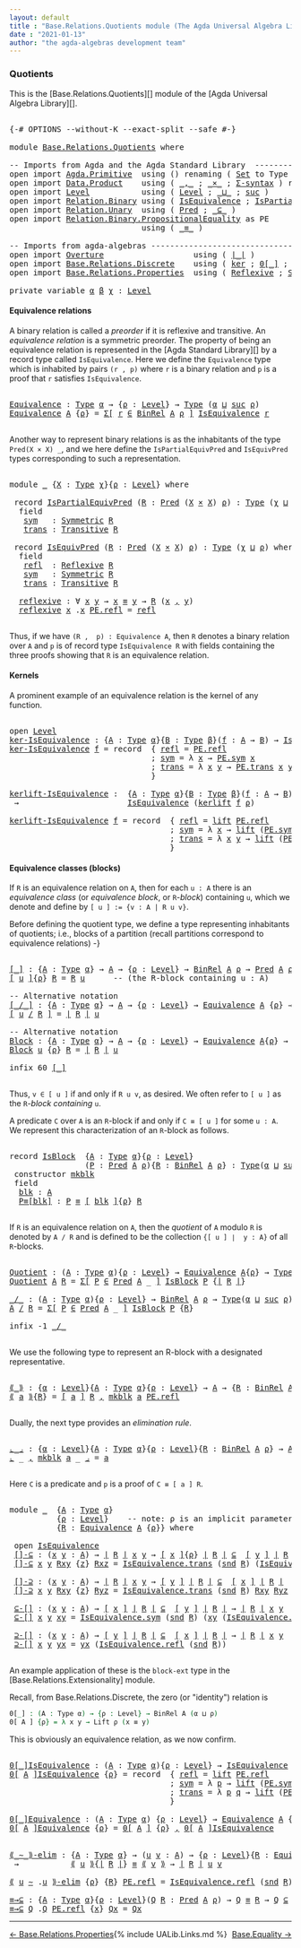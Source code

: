 ```yaml
---
layout: default
title : "Base.Relations.Quotients module (The Agda Universal Algebra Library)"
date : "2021-01-13"
author: "the agda-algebras development team"
---
```


### <a id="quotients">Quotients</a>

This is the [Base.Relations.Quotients][] module of the [Agda Universal Algebra Library][].

<pre class="Agda">

<a id="313" class="Symbol">{-#</a> <a id="317" class="Keyword">OPTIONS</a> <a id="325" class="Pragma">--without-K</a> <a id="337" class="Pragma">--exact-split</a> <a id="351" class="Pragma">--safe</a> <a id="358" class="Symbol">#-}</a>

<a id="363" class="Keyword">module</a> <a id="370" href="Base.Relations.Quotients.html" class="Module">Base.Relations.Quotients</a> <a id="395" class="Keyword">where</a>

<a id="402" class="Comment">-- Imports from Agda and the Agda Standard Library  ----------------------------------------------</a>
<a id="501" class="Keyword">open</a> <a id="506" class="Keyword">import</a> <a id="513" href="Agda.Primitive.html" class="Module">Agda.Primitive</a>  <a id="529" class="Keyword">using</a> <a id="535" class="Symbol">()</a> <a id="538" class="Keyword">renaming</a> <a id="547" class="Symbol">(</a> <a id="549" href="Agda.Primitive.html#326" class="Primitive">Set</a> <a id="553" class="Symbol">to</a> <a id="556" class="Primitive">Type</a> <a id="561" class="Symbol">)</a>
<a id="563" class="Keyword">open</a> <a id="568" class="Keyword">import</a> <a id="575" href="Data.Product.html" class="Module">Data.Product</a>    <a id="591" class="Keyword">using</a> <a id="597" class="Symbol">(</a> <a id="599" href="Agda.Builtin.Sigma.html#236" class="InductiveConstructor Operator">_,_</a> <a id="603" class="Symbol">;</a> <a id="605" href="Data.Product.html#1167" class="Function Operator">_×_</a> <a id="609" class="Symbol">;</a> <a id="611" href="Data.Product.html#916" class="Function">Σ-syntax</a> <a id="620" class="Symbol">)</a> <a id="622" class="Keyword">renaming</a> <a id="631" class="Symbol">(</a> <a id="633" href="Agda.Builtin.Sigma.html#252" class="Field">proj₁</a> <a id="639" class="Symbol">to</a> <a id="642" class="Field">fst</a> <a id="646" class="Symbol">;</a> <a id="648" href="Agda.Builtin.Sigma.html#264" class="Field">proj₂</a> <a id="654" class="Symbol">to</a> <a id="657" class="Field">snd</a> <a id="661" class="Symbol">)</a>
<a id="663" class="Keyword">open</a> <a id="668" class="Keyword">import</a> <a id="675" href="Level.html" class="Module">Level</a>           <a id="691" class="Keyword">using</a> <a id="697" class="Symbol">(</a> <a id="699" href="Agda.Primitive.html#597" class="Postulate">Level</a> <a id="705" class="Symbol">;</a> <a id="707" href="Agda.Primitive.html#810" class="Primitive Operator">_⊔_</a> <a id="711" class="Symbol">;</a> <a id="713" href="Agda.Primitive.html#780" class="Primitive">suc</a> <a id="717" class="Symbol">)</a>
<a id="719" class="Keyword">open</a> <a id="724" class="Keyword">import</a> <a id="731" href="Relation.Binary.html" class="Module">Relation.Binary</a> <a id="747" class="Keyword">using</a> <a id="753" class="Symbol">(</a> <a id="755" href="Relation.Binary.Structures.html#1522" class="Record">IsEquivalence</a> <a id="769" class="Symbol">;</a> <a id="771" href="Relation.Binary.Structures.html#1119" class="Record">IsPartialEquivalence</a><a id="791" class="Symbol">)</a> <a id="793" class="Keyword">renaming</a> <a id="802" class="Symbol">(</a> <a id="804" href="Relation.Binary.Core.html#882" class="Function">Rel</a> <a id="808" class="Symbol">to</a> <a id="811" class="Function">BinRel</a> <a id="818" class="Symbol">)</a>
<a id="820" class="Keyword">open</a> <a id="825" class="Keyword">import</a> <a id="832" href="Relation.Unary.html" class="Module">Relation.Unary</a>  <a id="848" class="Keyword">using</a> <a id="854" class="Symbol">(</a> <a id="856" href="Relation.Unary.html#1101" class="Function">Pred</a> <a id="861" class="Symbol">;</a> <a id="863" href="Relation.Unary.html#1742" class="Function Operator">_⊆_</a> <a id="867" class="Symbol">)</a>
<a id="869" class="Keyword">open</a> <a id="874" class="Keyword">import</a> <a id="881" href="Relation.Binary.PropositionalEquality.html" class="Module">Relation.Binary.PropositionalEquality</a> <a id="919" class="Symbol">as</a> <a id="922" class="Module">PE</a>
                            <a id="953" class="Keyword">using</a> <a id="959" class="Symbol">(</a> <a id="961" href="Agda.Builtin.Equality.html#151" class="Datatype Operator">_≡_</a> <a id="965" class="Symbol">)</a>

<a id="968" class="Comment">-- Imports from agda-algebras ---------------------------------------------------------------------</a>
<a id="1068" class="Keyword">open</a> <a id="1073" class="Keyword">import</a> <a id="1080" href="Overture.html" class="Module">Overture</a>                   <a id="1107" class="Keyword">using</a> <a id="1113" class="Symbol">(</a> <a id="1115" href="Overture.Basic.html#4326" class="Function Operator">∣_∣</a> <a id="1119" class="Symbol">)</a>
<a id="1121" class="Keyword">open</a> <a id="1126" class="Keyword">import</a> <a id="1133" href="Base.Relations.Discrete.html" class="Module">Base.Relations.Discrete</a>    <a id="1160" class="Keyword">using</a> <a id="1166" class="Symbol">(</a> <a id="1168" href="Base.Relations.Discrete.html#3810" class="Function">ker</a> <a id="1172" class="Symbol">;</a> <a id="1174" href="Base.Relations.Discrete.html#4698" class="Function Operator">0[_]</a> <a id="1179" class="Symbol">;</a> <a id="1181" href="Base.Relations.Discrete.html#4380" class="Function">kerlift</a> <a id="1189" class="Symbol">)</a>
<a id="1191" class="Keyword">open</a> <a id="1196" class="Keyword">import</a> <a id="1203" href="Base.Relations.Properties.html" class="Module">Base.Relations.Properties</a>  <a id="1230" class="Keyword">using</a> <a id="1236" class="Symbol">(</a> <a id="1238" href="Base.Relations.Properties.html#1217" class="Function">Reflexive</a> <a id="1248" class="Symbol">;</a> <a id="1250" href="Base.Relations.Properties.html#1420" class="Function">Symmetric</a> <a id="1260" class="Symbol">;</a> <a id="1262" href="Base.Relations.Properties.html#1842" class="Function">Transitive</a> <a id="1273" class="Symbol">)</a>

<a id="1276" class="Keyword">private</a> <a id="1284" class="Keyword">variable</a> <a id="1293" href="Base.Relations.Quotients.html#1293" class="Generalizable">α</a> <a id="1295" href="Base.Relations.Quotients.html#1295" class="Generalizable">β</a> <a id="1297" href="Base.Relations.Quotients.html#1297" class="Generalizable">χ</a> <a id="1299" class="Symbol">:</a> <a id="1301" href="Agda.Primitive.html#597" class="Postulate">Level</a>
</pre>

#### <a id="equivalence-relations">Equivalence relations</a>

A binary relation is called a *preorder* if it is reflexive and transitive.
An *equivalence relation* is a symmetric preorder. The property of being
an equivalence relation is represented in the [Agda Standard Library][] by
a record type called `IsEquivalence`.  Here we define the `Equivalence` type
which is inhabited by pairs `(r , p)` where `r` is a binary relation and `p`
is a proof that `r` satisfies `IsEquivalence`.

<pre class="Agda">

<a id="Equivalence"></a><a id="1821" href="Base.Relations.Quotients.html#1821" class="Function">Equivalence</a> <a id="1833" class="Symbol">:</a> <a id="1835" href="Base.Relations.Quotients.html#556" class="Primitive">Type</a> <a id="1840" href="Base.Relations.Quotients.html#1293" class="Generalizable">α</a> <a id="1842" class="Symbol">→</a> <a id="1844" class="Symbol">{</a><a id="1845" href="Base.Relations.Quotients.html#1845" class="Bound">ρ</a> <a id="1847" class="Symbol">:</a> <a id="1849" href="Agda.Primitive.html#597" class="Postulate">Level</a><a id="1854" class="Symbol">}</a> <a id="1856" class="Symbol">→</a> <a id="1858" href="Base.Relations.Quotients.html#556" class="Primitive">Type</a> <a id="1863" class="Symbol">(</a><a id="1864" href="Base.Relations.Quotients.html#1293" class="Generalizable">α</a> <a id="1866" href="Agda.Primitive.html#810" class="Primitive Operator">⊔</a> <a id="1868" href="Agda.Primitive.html#780" class="Primitive">suc</a> <a id="1872" href="Base.Relations.Quotients.html#1845" class="Bound">ρ</a><a id="1873" class="Symbol">)</a>
<a id="1875" href="Base.Relations.Quotients.html#1821" class="Function">Equivalence</a> <a id="1887" href="Base.Relations.Quotients.html#1887" class="Bound">A</a> <a id="1889" class="Symbol">{</a><a id="1890" href="Base.Relations.Quotients.html#1890" class="Bound">ρ</a><a id="1891" class="Symbol">}</a> <a id="1893" class="Symbol">=</a> <a id="1895" href="Data.Product.html#916" class="Function">Σ[</a> <a id="1898" href="Base.Relations.Quotients.html#1898" class="Bound">r</a> <a id="1900" href="Data.Product.html#916" class="Function">∈</a> <a id="1902" href="Base.Relations.Quotients.html#811" class="Function">BinRel</a> <a id="1909" href="Base.Relations.Quotients.html#1887" class="Bound">A</a> <a id="1911" href="Base.Relations.Quotients.html#1890" class="Bound">ρ</a> <a id="1913" href="Data.Product.html#916" class="Function">]</a> <a id="1915" href="Relation.Binary.Structures.html#1522" class="Record">IsEquivalence</a> <a id="1929" href="Base.Relations.Quotients.html#1898" class="Bound">r</a>

</pre>

Another way to represent binary relations is as the inhabitants of the
type `Pred(X × X) _`, and we here define the `IsPartialEquivPred`
and `IsEquivPred` types corresponding to such a representation.

<pre class="Agda">

<a id="2160" class="Keyword">module</a> <a id="2167" href="Base.Relations.Quotients.html#2167" class="Module">_</a> <a id="2169" class="Symbol">{</a><a id="2170" href="Base.Relations.Quotients.html#2170" class="Bound">X</a> <a id="2172" class="Symbol">:</a> <a id="2174" href="Base.Relations.Quotients.html#556" class="Primitive">Type</a> <a id="2179" href="Base.Relations.Quotients.html#1297" class="Generalizable">χ</a><a id="2180" class="Symbol">}{</a><a id="2182" href="Base.Relations.Quotients.html#2182" class="Bound">ρ</a> <a id="2184" class="Symbol">:</a> <a id="2186" href="Agda.Primitive.html#597" class="Postulate">Level</a><a id="2191" class="Symbol">}</a> <a id="2193" class="Keyword">where</a>

 <a id="2201" class="Keyword">record</a> <a id="2208" href="Base.Relations.Quotients.html#2208" class="Record">IsPartialEquivPred</a> <a id="2227" class="Symbol">(</a><a id="2228" href="Base.Relations.Quotients.html#2228" class="Bound">R</a> <a id="2230" class="Symbol">:</a> <a id="2232" href="Relation.Unary.html#1101" class="Function">Pred</a> <a id="2237" class="Symbol">(</a><a id="2238" href="Base.Relations.Quotients.html#2170" class="Bound">X</a> <a id="2240" href="Data.Product.html#1167" class="Function Operator">×</a> <a id="2242" href="Base.Relations.Quotients.html#2170" class="Bound">X</a><a id="2243" class="Symbol">)</a> <a id="2245" href="Base.Relations.Quotients.html#2182" class="Bound">ρ</a><a id="2246" class="Symbol">)</a> <a id="2248" class="Symbol">:</a> <a id="2250" href="Base.Relations.Quotients.html#556" class="Primitive">Type</a> <a id="2255" class="Symbol">(</a><a id="2256" href="Base.Relations.Quotients.html#2179" class="Bound">χ</a> <a id="2258" href="Agda.Primitive.html#810" class="Primitive Operator">⊔</a> <a id="2260" href="Base.Relations.Quotients.html#2182" class="Bound">ρ</a><a id="2261" class="Symbol">)</a> <a id="2263" class="Keyword">where</a>
  <a id="2271" class="Keyword">field</a>
   <a id="2280" href="Base.Relations.Quotients.html#2280" class="Field">sym</a>   <a id="2286" class="Symbol">:</a> <a id="2288" href="Base.Relations.Properties.html#1420" class="Function">Symmetric</a> <a id="2298" href="Base.Relations.Quotients.html#2228" class="Bound">R</a>
   <a id="2303" href="Base.Relations.Quotients.html#2303" class="Field">trans</a> <a id="2309" class="Symbol">:</a> <a id="2311" href="Base.Relations.Properties.html#1842" class="Function">Transitive</a> <a id="2322" href="Base.Relations.Quotients.html#2228" class="Bound">R</a>

 <a id="2326" class="Keyword">record</a> <a id="2333" href="Base.Relations.Quotients.html#2333" class="Record">IsEquivPred</a> <a id="2345" class="Symbol">(</a><a id="2346" href="Base.Relations.Quotients.html#2346" class="Bound">R</a> <a id="2348" class="Symbol">:</a> <a id="2350" href="Relation.Unary.html#1101" class="Function">Pred</a> <a id="2355" class="Symbol">(</a><a id="2356" href="Base.Relations.Quotients.html#2170" class="Bound">X</a> <a id="2358" href="Data.Product.html#1167" class="Function Operator">×</a> <a id="2360" href="Base.Relations.Quotients.html#2170" class="Bound">X</a><a id="2361" class="Symbol">)</a> <a id="2363" href="Base.Relations.Quotients.html#2182" class="Bound">ρ</a><a id="2364" class="Symbol">)</a> <a id="2366" class="Symbol">:</a> <a id="2368" href="Base.Relations.Quotients.html#556" class="Primitive">Type</a> <a id="2373" class="Symbol">(</a><a id="2374" href="Base.Relations.Quotients.html#2179" class="Bound">χ</a> <a id="2376" href="Agda.Primitive.html#810" class="Primitive Operator">⊔</a> <a id="2378" href="Base.Relations.Quotients.html#2182" class="Bound">ρ</a><a id="2379" class="Symbol">)</a> <a id="2381" class="Keyword">where</a>
  <a id="2389" class="Keyword">field</a>
   <a id="2398" href="Base.Relations.Quotients.html#2398" class="Field">refl</a>  <a id="2404" class="Symbol">:</a> <a id="2406" href="Base.Relations.Properties.html#1217" class="Function">Reflexive</a> <a id="2416" href="Base.Relations.Quotients.html#2346" class="Bound">R</a>
   <a id="2421" href="Base.Relations.Quotients.html#2421" class="Field">sym</a>   <a id="2427" class="Symbol">:</a> <a id="2429" href="Base.Relations.Properties.html#1420" class="Function">Symmetric</a> <a id="2439" href="Base.Relations.Quotients.html#2346" class="Bound">R</a>
   <a id="2444" href="Base.Relations.Quotients.html#2444" class="Field">trans</a> <a id="2450" class="Symbol">:</a> <a id="2452" href="Base.Relations.Properties.html#1842" class="Function">Transitive</a> <a id="2463" href="Base.Relations.Quotients.html#2346" class="Bound">R</a>

  <a id="2468" href="Base.Relations.Quotients.html#2468" class="Function">reflexive</a> <a id="2478" class="Symbol">:</a> <a id="2480" class="Symbol">∀</a> <a id="2482" href="Base.Relations.Quotients.html#2482" class="Bound">x</a> <a id="2484" href="Base.Relations.Quotients.html#2484" class="Bound">y</a> <a id="2486" class="Symbol">→</a> <a id="2488" href="Base.Relations.Quotients.html#2482" class="Bound">x</a> <a id="2490" href="Agda.Builtin.Equality.html#151" class="Datatype Operator">≡</a> <a id="2492" href="Base.Relations.Quotients.html#2484" class="Bound">y</a> <a id="2494" class="Symbol">→</a> <a id="2496" href="Base.Relations.Quotients.html#2346" class="Bound">R</a> <a id="2498" class="Symbol">(</a><a id="2499" href="Base.Relations.Quotients.html#2482" class="Bound">x</a> <a id="2501" href="Agda.Builtin.Sigma.html#236" class="InductiveConstructor Operator">,</a> <a id="2503" href="Base.Relations.Quotients.html#2484" class="Bound">y</a><a id="2504" class="Symbol">)</a>
  <a id="2508" href="Base.Relations.Quotients.html#2468" class="Function">reflexive</a> <a id="2518" href="Base.Relations.Quotients.html#2518" class="Bound">x</a> <a id="2520" class="DottedPattern Symbol">.</a><a id="2521" href="Base.Relations.Quotients.html#2518" class="DottedPattern Bound">x</a> <a id="2523" href="Agda.Builtin.Equality.html#208" class="InductiveConstructor">PE.refl</a> <a id="2531" class="Symbol">=</a> <a id="2533" href="Base.Relations.Quotients.html#2398" class="Field">refl</a>

</pre>

Thus, if we have `(R ,  p) : Equivalence A`, then `R` denotes a binary
relation over `A` and `p` is of record type `IsEquivalence R` with fields
containing the three proofs showing that `R` is an equivalence relation.

#### <a id="kernels">Kernels</a>

A prominent example of an equivalence relation is the kernel of any function.

<pre class="Agda">

<a id="2897" class="Keyword">open</a> <a id="2902" href="Level.html" class="Module">Level</a>
<a id="ker-IsEquivalence"></a><a id="2908" href="Base.Relations.Quotients.html#2908" class="Function">ker-IsEquivalence</a> <a id="2926" class="Symbol">:</a> <a id="2928" class="Symbol">{</a><a id="2929" href="Base.Relations.Quotients.html#2929" class="Bound">A</a> <a id="2931" class="Symbol">:</a> <a id="2933" href="Base.Relations.Quotients.html#556" class="Primitive">Type</a> <a id="2938" href="Base.Relations.Quotients.html#1293" class="Generalizable">α</a><a id="2939" class="Symbol">}{</a><a id="2941" href="Base.Relations.Quotients.html#2941" class="Bound">B</a> <a id="2943" class="Symbol">:</a> <a id="2945" href="Base.Relations.Quotients.html#556" class="Primitive">Type</a> <a id="2950" href="Base.Relations.Quotients.html#1295" class="Generalizable">β</a><a id="2951" class="Symbol">}(</a><a id="2953" href="Base.Relations.Quotients.html#2953" class="Bound">f</a> <a id="2955" class="Symbol">:</a> <a id="2957" href="Base.Relations.Quotients.html#2929" class="Bound">A</a> <a id="2959" class="Symbol">→</a> <a id="2961" href="Base.Relations.Quotients.html#2941" class="Bound">B</a><a id="2962" class="Symbol">)</a> <a id="2964" class="Symbol">→</a> <a id="2966" href="Relation.Binary.Structures.html#1522" class="Record">IsEquivalence</a> <a id="2980" class="Symbol">(</a><a id="2981" href="Base.Relations.Discrete.html#3810" class="Function">ker</a> <a id="2985" href="Base.Relations.Quotients.html#2953" class="Bound">f</a><a id="2986" class="Symbol">)</a>
<a id="2988" href="Base.Relations.Quotients.html#2908" class="Function">ker-IsEquivalence</a> <a id="3006" href="Base.Relations.Quotients.html#3006" class="Bound">f</a> <a id="3008" class="Symbol">=</a> <a id="3010" class="Keyword">record</a>  <a id="3018" class="Symbol">{</a> <a id="3020" href="Relation.Binary.Structures.html#1568" class="Field">refl</a> <a id="3025" class="Symbol">=</a> <a id="3027" href="Agda.Builtin.Equality.html#208" class="InductiveConstructor">PE.refl</a>
                              <a id="3065" class="Symbol">;</a> <a id="3067" href="Relation.Binary.Structures.html#1594" class="Field">sym</a> <a id="3071" class="Symbol">=</a> <a id="3073" class="Symbol">λ</a> <a id="3075" href="Base.Relations.Quotients.html#3075" class="Bound">x</a> <a id="3077" class="Symbol">→</a> <a id="3079" href="Relation.Binary.PropositionalEquality.Core.html#1684" class="Function">PE.sym</a> <a id="3086" href="Base.Relations.Quotients.html#3075" class="Bound">x</a>
                              <a id="3118" class="Symbol">;</a> <a id="3120" href="Relation.Binary.Structures.html#1620" class="Field">trans</a> <a id="3126" class="Symbol">=</a> <a id="3128" class="Symbol">λ</a> <a id="3130" href="Base.Relations.Quotients.html#3130" class="Bound">x</a> <a id="3132" href="Base.Relations.Quotients.html#3132" class="Bound">y</a> <a id="3134" class="Symbol">→</a> <a id="3136" href="Relation.Binary.PropositionalEquality.Core.html#1729" class="Function">PE.trans</a> <a id="3145" href="Base.Relations.Quotients.html#3130" class="Bound">x</a> <a id="3147" href="Base.Relations.Quotients.html#3132" class="Bound">y</a>
                              <a id="3179" class="Symbol">}</a>

<a id="kerlift-IsEquivalence"></a><a id="3182" href="Base.Relations.Quotients.html#3182" class="Function">kerlift-IsEquivalence</a> <a id="3204" class="Symbol">:</a>  <a id="3207" class="Symbol">{</a><a id="3208" href="Base.Relations.Quotients.html#3208" class="Bound">A</a> <a id="3210" class="Symbol">:</a> <a id="3212" href="Base.Relations.Quotients.html#556" class="Primitive">Type</a> <a id="3217" href="Base.Relations.Quotients.html#1293" class="Generalizable">α</a><a id="3218" class="Symbol">}{</a><a id="3220" href="Base.Relations.Quotients.html#3220" class="Bound">B</a> <a id="3222" class="Symbol">:</a> <a id="3224" href="Base.Relations.Quotients.html#556" class="Primitive">Type</a> <a id="3229" href="Base.Relations.Quotients.html#1295" class="Generalizable">β</a><a id="3230" class="Symbol">}(</a><a id="3232" href="Base.Relations.Quotients.html#3232" class="Bound">f</a> <a id="3234" class="Symbol">:</a> <a id="3236" href="Base.Relations.Quotients.html#3208" class="Bound">A</a> <a id="3238" class="Symbol">→</a> <a id="3240" href="Base.Relations.Quotients.html#3220" class="Bound">B</a><a id="3241" class="Symbol">){</a><a id="3243" href="Base.Relations.Quotients.html#3243" class="Bound">ρ</a> <a id="3245" class="Symbol">:</a> <a id="3247" href="Agda.Primitive.html#597" class="Postulate">Level</a><a id="3252" class="Symbol">}</a>
 <a id="3255" class="Symbol">→</a>                       <a id="3279" href="Relation.Binary.Structures.html#1522" class="Record">IsEquivalence</a> <a id="3293" class="Symbol">(</a><a id="3294" href="Base.Relations.Discrete.html#4380" class="Function">kerlift</a> <a id="3302" href="Base.Relations.Quotients.html#3232" class="Bound">f</a> <a id="3304" href="Base.Relations.Quotients.html#3243" class="Bound">ρ</a><a id="3305" class="Symbol">)</a>

<a id="3308" href="Base.Relations.Quotients.html#3182" class="Function">kerlift-IsEquivalence</a> <a id="3330" href="Base.Relations.Quotients.html#3330" class="Bound">f</a> <a id="3332" class="Symbol">=</a> <a id="3334" class="Keyword">record</a>  <a id="3342" class="Symbol">{</a> <a id="3344" href="Relation.Binary.Structures.html#1568" class="Field">refl</a> <a id="3349" class="Symbol">=</a> <a id="3351" href="Level.html#457" class="InductiveConstructor">lift</a> <a id="3356" href="Agda.Builtin.Equality.html#208" class="InductiveConstructor">PE.refl</a>
                                  <a id="3398" class="Symbol">;</a> <a id="3400" href="Relation.Binary.Structures.html#1594" class="Field">sym</a> <a id="3404" class="Symbol">=</a> <a id="3406" class="Symbol">λ</a> <a id="3408" href="Base.Relations.Quotients.html#3408" class="Bound">x</a> <a id="3410" class="Symbol">→</a> <a id="3412" href="Level.html#457" class="InductiveConstructor">lift</a> <a id="3417" class="Symbol">(</a><a id="3418" href="Relation.Binary.PropositionalEquality.Core.html#1684" class="Function">PE.sym</a> <a id="3425" class="Symbol">(</a><a id="3426" href="Level.html#470" class="Field">lower</a> <a id="3432" href="Base.Relations.Quotients.html#3408" class="Bound">x</a><a id="3433" class="Symbol">))</a>
                                  <a id="3470" class="Symbol">;</a> <a id="3472" href="Relation.Binary.Structures.html#1620" class="Field">trans</a> <a id="3478" class="Symbol">=</a> <a id="3480" class="Symbol">λ</a> <a id="3482" href="Base.Relations.Quotients.html#3482" class="Bound">x</a> <a id="3484" href="Base.Relations.Quotients.html#3484" class="Bound">y</a> <a id="3486" class="Symbol">→</a> <a id="3488" href="Level.html#457" class="InductiveConstructor">lift</a> <a id="3493" class="Symbol">(</a><a id="3494" href="Relation.Binary.PropositionalEquality.Core.html#1729" class="Function">PE.trans</a> <a id="3503" class="Symbol">(</a><a id="3504" href="Level.html#470" class="Field">lower</a> <a id="3510" href="Base.Relations.Quotients.html#3482" class="Bound">x</a><a id="3511" class="Symbol">)</a> <a id="3513" class="Symbol">(</a><a id="3514" href="Level.html#470" class="Field">lower</a> <a id="3520" href="Base.Relations.Quotients.html#3484" class="Bound">y</a><a id="3521" class="Symbol">))</a>
                                  <a id="3558" class="Symbol">}</a>
</pre>


#### <a id="equivalence-classes"> Equivalence classes (blocks) </a>


If `R` is an equivalence relation on `A`, then for each `u : A` there is
an *equivalence class* (or *equivalence block*, or `R`-*block*) containing `u`,
which we denote and define by `[ u ] := {v : A | R u v}`.

Before defining the quotient type, we define a type representing inhabitants of quotients;
i.e., blocks of a partition (recall partitions correspond to equivalence relations) -}

<pre class="Agda">

<a id="[_]"></a><a id="4048" href="Base.Relations.Quotients.html#4048" class="Function Operator">[_]</a> <a id="4052" class="Symbol">:</a> <a id="4054" class="Symbol">{</a><a id="4055" href="Base.Relations.Quotients.html#4055" class="Bound">A</a> <a id="4057" class="Symbol">:</a> <a id="4059" href="Base.Relations.Quotients.html#556" class="Primitive">Type</a> <a id="4064" href="Base.Relations.Quotients.html#1293" class="Generalizable">α</a><a id="4065" class="Symbol">}</a> <a id="4067" class="Symbol">→</a> <a id="4069" href="Base.Relations.Quotients.html#4055" class="Bound">A</a> <a id="4071" class="Symbol">→</a> <a id="4073" class="Symbol">{</a><a id="4074" href="Base.Relations.Quotients.html#4074" class="Bound">ρ</a> <a id="4076" class="Symbol">:</a> <a id="4078" href="Agda.Primitive.html#597" class="Postulate">Level</a><a id="4083" class="Symbol">}</a> <a id="4085" class="Symbol">→</a> <a id="4087" href="Base.Relations.Quotients.html#811" class="Function">BinRel</a> <a id="4094" href="Base.Relations.Quotients.html#4055" class="Bound">A</a> <a id="4096" href="Base.Relations.Quotients.html#4074" class="Bound">ρ</a> <a id="4098" class="Symbol">→</a> <a id="4100" href="Relation.Unary.html#1101" class="Function">Pred</a> <a id="4105" href="Base.Relations.Quotients.html#4055" class="Bound">A</a> <a id="4107" href="Base.Relations.Quotients.html#4074" class="Bound">ρ</a>
<a id="4109" href="Base.Relations.Quotients.html#4048" class="Function Operator">[</a> <a id="4111" href="Base.Relations.Quotients.html#4111" class="Bound">u</a> <a id="4113" href="Base.Relations.Quotients.html#4048" class="Function Operator">]</a><a id="4114" class="Symbol">{</a><a id="4115" href="Base.Relations.Quotients.html#4115" class="Bound">ρ</a><a id="4116" class="Symbol">}</a> <a id="4118" href="Base.Relations.Quotients.html#4118" class="Bound">R</a> <a id="4120" class="Symbol">=</a> <a id="4122" href="Base.Relations.Quotients.html#4118" class="Bound">R</a> <a id="4124" href="Base.Relations.Quotients.html#4111" class="Bound">u</a>      <a id="4131" class="Comment">-- (the R-block containing u : A)</a>

<a id="4166" class="Comment">-- Alternative notation</a>
<a id="[_/_]"></a><a id="4190" href="Base.Relations.Quotients.html#4190" class="Function Operator">[_/_]</a> <a id="4196" class="Symbol">:</a> <a id="4198" class="Symbol">{</a><a id="4199" href="Base.Relations.Quotients.html#4199" class="Bound">A</a> <a id="4201" class="Symbol">:</a> <a id="4203" href="Base.Relations.Quotients.html#556" class="Primitive">Type</a> <a id="4208" href="Base.Relations.Quotients.html#1293" class="Generalizable">α</a><a id="4209" class="Symbol">}</a> <a id="4211" class="Symbol">→</a> <a id="4213" href="Base.Relations.Quotients.html#4199" class="Bound">A</a> <a id="4215" class="Symbol">→</a> <a id="4217" class="Symbol">{</a><a id="4218" href="Base.Relations.Quotients.html#4218" class="Bound">ρ</a> <a id="4220" class="Symbol">:</a> <a id="4222" href="Agda.Primitive.html#597" class="Postulate">Level</a><a id="4227" class="Symbol">}</a> <a id="4229" class="Symbol">→</a> <a id="4231" href="Base.Relations.Quotients.html#1821" class="Function">Equivalence</a> <a id="4243" href="Base.Relations.Quotients.html#4199" class="Bound">A</a> <a id="4245" class="Symbol">{</a><a id="4246" href="Base.Relations.Quotients.html#4218" class="Bound">ρ</a><a id="4247" class="Symbol">}</a> <a id="4249" class="Symbol">→</a> <a id="4251" href="Relation.Unary.html#1101" class="Function">Pred</a> <a id="4256" href="Base.Relations.Quotients.html#4199" class="Bound">A</a> <a id="4258" href="Base.Relations.Quotients.html#4218" class="Bound">ρ</a>
<a id="4260" href="Base.Relations.Quotients.html#4190" class="Function Operator">[</a> <a id="4262" href="Base.Relations.Quotients.html#4262" class="Bound">u</a> <a id="4264" href="Base.Relations.Quotients.html#4190" class="Function Operator">/</a> <a id="4266" href="Base.Relations.Quotients.html#4266" class="Bound">R</a> <a id="4268" href="Base.Relations.Quotients.html#4190" class="Function Operator">]</a> <a id="4270" class="Symbol">=</a> <a id="4272" href="Overture.Basic.html#4326" class="Function Operator">∣</a> <a id="4274" href="Base.Relations.Quotients.html#4266" class="Bound">R</a> <a id="4276" href="Overture.Basic.html#4326" class="Function Operator">∣</a> <a id="4278" href="Base.Relations.Quotients.html#4262" class="Bound">u</a>

<a id="4281" class="Comment">-- Alternative notation</a>
<a id="Block"></a><a id="4305" href="Base.Relations.Quotients.html#4305" class="Function">Block</a> <a id="4311" class="Symbol">:</a> <a id="4313" class="Symbol">{</a><a id="4314" href="Base.Relations.Quotients.html#4314" class="Bound">A</a> <a id="4316" class="Symbol">:</a> <a id="4318" href="Base.Relations.Quotients.html#556" class="Primitive">Type</a> <a id="4323" href="Base.Relations.Quotients.html#1293" class="Generalizable">α</a><a id="4324" class="Symbol">}</a> <a id="4326" class="Symbol">→</a> <a id="4328" href="Base.Relations.Quotients.html#4314" class="Bound">A</a> <a id="4330" class="Symbol">→</a> <a id="4332" class="Symbol">{</a><a id="4333" href="Base.Relations.Quotients.html#4333" class="Bound">ρ</a> <a id="4335" class="Symbol">:</a> <a id="4337" href="Agda.Primitive.html#597" class="Postulate">Level</a><a id="4342" class="Symbol">}</a> <a id="4344" class="Symbol">→</a> <a id="4346" href="Base.Relations.Quotients.html#1821" class="Function">Equivalence</a> <a id="4358" href="Base.Relations.Quotients.html#4314" class="Bound">A</a><a id="4359" class="Symbol">{</a><a id="4360" href="Base.Relations.Quotients.html#4333" class="Bound">ρ</a><a id="4361" class="Symbol">}</a> <a id="4363" class="Symbol">→</a> <a id="4365" href="Relation.Unary.html#1101" class="Function">Pred</a> <a id="4370" href="Base.Relations.Quotients.html#4314" class="Bound">A</a> <a id="4372" href="Base.Relations.Quotients.html#4333" class="Bound">ρ</a>
<a id="4374" href="Base.Relations.Quotients.html#4305" class="Function">Block</a> <a id="4380" href="Base.Relations.Quotients.html#4380" class="Bound">u</a> <a id="4382" class="Symbol">{</a><a id="4383" href="Base.Relations.Quotients.html#4383" class="Bound">ρ</a><a id="4384" class="Symbol">}</a> <a id="4386" href="Base.Relations.Quotients.html#4386" class="Bound">R</a> <a id="4388" class="Symbol">=</a> <a id="4390" href="Overture.Basic.html#4326" class="Function Operator">∣</a> <a id="4392" href="Base.Relations.Quotients.html#4386" class="Bound">R</a> <a id="4394" href="Overture.Basic.html#4326" class="Function Operator">∣</a> <a id="4396" href="Base.Relations.Quotients.html#4380" class="Bound">u</a>

<a id="4399" class="Keyword">infix</a> <a id="4405" class="Number">60</a> <a id="4408" href="Base.Relations.Quotients.html#4048" class="Function Operator">[_]</a>

</pre>

Thus, `v ∈ [ u ]` if and only if `R u v`, as desired.  We often refer to `[ u ]`
as the `R`-*block containing* `u`.

A predicate `C` over `A` is an `R`-block if and only if `C ≡ [ u ]` for some `u : A`.
We represent this characterization of an `R`-block as follows.

<pre class="Agda">

<a id="4706" class="Keyword">record</a> <a id="IsBlock"></a><a id="4713" href="Base.Relations.Quotients.html#4713" class="Record">IsBlock</a>  <a id="4722" class="Symbol">{</a><a id="4723" href="Base.Relations.Quotients.html#4723" class="Bound">A</a> <a id="4725" class="Symbol">:</a> <a id="4727" href="Base.Relations.Quotients.html#556" class="Primitive">Type</a> <a id="4732" href="Base.Relations.Quotients.html#1293" class="Generalizable">α</a><a id="4733" class="Symbol">}{</a><a id="4735" href="Base.Relations.Quotients.html#4735" class="Bound">ρ</a> <a id="4737" class="Symbol">:</a> <a id="4739" href="Agda.Primitive.html#597" class="Postulate">Level</a><a id="4744" class="Symbol">}</a>
                <a id="4762" class="Symbol">(</a><a id="4763" href="Base.Relations.Quotients.html#4763" class="Bound">P</a> <a id="4765" class="Symbol">:</a> <a id="4767" href="Relation.Unary.html#1101" class="Function">Pred</a> <a id="4772" href="Base.Relations.Quotients.html#4723" class="Bound">A</a> <a id="4774" href="Base.Relations.Quotients.html#4735" class="Bound">ρ</a><a id="4775" class="Symbol">){</a><a id="4777" href="Base.Relations.Quotients.html#4777" class="Bound">R</a> <a id="4779" class="Symbol">:</a> <a id="4781" href="Base.Relations.Quotients.html#811" class="Function">BinRel</a> <a id="4788" href="Base.Relations.Quotients.html#4723" class="Bound">A</a> <a id="4790" href="Base.Relations.Quotients.html#4735" class="Bound">ρ</a><a id="4791" class="Symbol">}</a> <a id="4793" class="Symbol">:</a> <a id="4795" href="Base.Relations.Quotients.html#556" class="Primitive">Type</a><a id="4799" class="Symbol">(</a><a id="4800" href="Base.Relations.Quotients.html#4732" class="Bound">α</a> <a id="4802" href="Agda.Primitive.html#810" class="Primitive Operator">⊔</a> <a id="4804" href="Agda.Primitive.html#780" class="Primitive">suc</a> <a id="4808" href="Base.Relations.Quotients.html#4735" class="Bound">ρ</a><a id="4809" class="Symbol">)</a> <a id="4811" class="Keyword">where</a>
 <a id="4818" class="Keyword">constructor</a> <a id="mkblk"></a><a id="4830" href="Base.Relations.Quotients.html#4830" class="InductiveConstructor">mkblk</a>
 <a id="4837" class="Keyword">field</a>
  <a id="IsBlock.blk"></a><a id="4845" href="Base.Relations.Quotients.html#4845" class="Field">blk</a> <a id="4849" class="Symbol">:</a> <a id="4851" href="Base.Relations.Quotients.html#4723" class="Bound">A</a>
  <a id="IsBlock.P≡[blk]"></a><a id="4855" href="Base.Relations.Quotients.html#4855" class="Field">P≡[blk]</a> <a id="4863" class="Symbol">:</a> <a id="4865" href="Base.Relations.Quotients.html#4763" class="Bound">P</a> <a id="4867" href="Agda.Builtin.Equality.html#151" class="Datatype Operator">≡</a> <a id="4869" href="Base.Relations.Quotients.html#4048" class="Function Operator">[</a> <a id="4871" href="Base.Relations.Quotients.html#4845" class="Field">blk</a> <a id="4875" href="Base.Relations.Quotients.html#4048" class="Function Operator">]</a><a id="4876" class="Symbol">{</a><a id="4877" href="Base.Relations.Quotients.html#4735" class="Bound">ρ</a><a id="4878" class="Symbol">}</a> <a id="4880" href="Base.Relations.Quotients.html#4777" class="Bound">R</a>

</pre>

If `R` is an equivalence relation on `A`, then the *quotient* of `A` modulo `R` is
denoted by `A / R` and is defined to be the collection `{[ u ] ∣  y : A}` of all
`R`-blocks.

<pre class="Agda">

<a id="Quotient"></a><a id="5086" href="Base.Relations.Quotients.html#5086" class="Function">Quotient</a> <a id="5095" class="Symbol">:</a> <a id="5097" class="Symbol">(</a><a id="5098" href="Base.Relations.Quotients.html#5098" class="Bound">A</a> <a id="5100" class="Symbol">:</a> <a id="5102" href="Base.Relations.Quotients.html#556" class="Primitive">Type</a> <a id="5107" href="Base.Relations.Quotients.html#1293" class="Generalizable">α</a><a id="5108" class="Symbol">){</a><a id="5110" href="Base.Relations.Quotients.html#5110" class="Bound">ρ</a> <a id="5112" class="Symbol">:</a> <a id="5114" href="Agda.Primitive.html#597" class="Postulate">Level</a><a id="5119" class="Symbol">}</a> <a id="5121" class="Symbol">→</a> <a id="5123" href="Base.Relations.Quotients.html#1821" class="Function">Equivalence</a> <a id="5135" href="Base.Relations.Quotients.html#5098" class="Bound">A</a><a id="5136" class="Symbol">{</a><a id="5137" href="Base.Relations.Quotients.html#5110" class="Bound">ρ</a><a id="5138" class="Symbol">}</a> <a id="5140" class="Symbol">→</a> <a id="5142" href="Base.Relations.Quotients.html#556" class="Primitive">Type</a><a id="5146" class="Symbol">(</a><a id="5147" href="Base.Relations.Quotients.html#1293" class="Generalizable">α</a> <a id="5149" href="Agda.Primitive.html#810" class="Primitive Operator">⊔</a> <a id="5151" href="Agda.Primitive.html#780" class="Primitive">suc</a> <a id="5155" href="Base.Relations.Quotients.html#5110" class="Bound">ρ</a><a id="5156" class="Symbol">)</a>
<a id="5158" href="Base.Relations.Quotients.html#5086" class="Function">Quotient</a> <a id="5167" href="Base.Relations.Quotients.html#5167" class="Bound">A</a> <a id="5169" href="Base.Relations.Quotients.html#5169" class="Bound">R</a> <a id="5171" class="Symbol">=</a> <a id="5173" href="Data.Product.html#916" class="Function">Σ[</a> <a id="5176" href="Base.Relations.Quotients.html#5176" class="Bound">P</a> <a id="5178" href="Data.Product.html#916" class="Function">∈</a> <a id="5180" href="Relation.Unary.html#1101" class="Function">Pred</a> <a id="5185" href="Base.Relations.Quotients.html#5167" class="Bound">A</a> <a id="5187" class="Symbol">_</a> <a id="5189" href="Data.Product.html#916" class="Function">]</a> <a id="5191" href="Base.Relations.Quotients.html#4713" class="Record">IsBlock</a> <a id="5199" href="Base.Relations.Quotients.html#5176" class="Bound">P</a> <a id="5201" class="Symbol">{</a><a id="5202" href="Overture.Basic.html#4326" class="Function Operator">∣</a> <a id="5204" href="Base.Relations.Quotients.html#5169" class="Bound">R</a> <a id="5206" href="Overture.Basic.html#4326" class="Function Operator">∣</a><a id="5207" class="Symbol">}</a>

<a id="_/_"></a><a id="5210" href="Base.Relations.Quotients.html#5210" class="Function Operator">_/_</a> <a id="5214" class="Symbol">:</a> <a id="5216" class="Symbol">(</a><a id="5217" href="Base.Relations.Quotients.html#5217" class="Bound">A</a> <a id="5219" class="Symbol">:</a> <a id="5221" href="Base.Relations.Quotients.html#556" class="Primitive">Type</a> <a id="5226" href="Base.Relations.Quotients.html#1293" class="Generalizable">α</a><a id="5227" class="Symbol">){</a><a id="5229" href="Base.Relations.Quotients.html#5229" class="Bound">ρ</a> <a id="5231" class="Symbol">:</a> <a id="5233" href="Agda.Primitive.html#597" class="Postulate">Level</a><a id="5238" class="Symbol">}</a> <a id="5240" class="Symbol">→</a> <a id="5242" href="Base.Relations.Quotients.html#811" class="Function">BinRel</a> <a id="5249" href="Base.Relations.Quotients.html#5217" class="Bound">A</a> <a id="5251" href="Base.Relations.Quotients.html#5229" class="Bound">ρ</a> <a id="5253" class="Symbol">→</a> <a id="5255" href="Base.Relations.Quotients.html#556" class="Primitive">Type</a><a id="5259" class="Symbol">(</a><a id="5260" href="Base.Relations.Quotients.html#1293" class="Generalizable">α</a> <a id="5262" href="Agda.Primitive.html#810" class="Primitive Operator">⊔</a> <a id="5264" href="Agda.Primitive.html#780" class="Primitive">suc</a> <a id="5268" href="Base.Relations.Quotients.html#5229" class="Bound">ρ</a><a id="5269" class="Symbol">)</a>
<a id="5271" href="Base.Relations.Quotients.html#5271" class="Bound">A</a> <a id="5273" href="Base.Relations.Quotients.html#5210" class="Function Operator">/</a> <a id="5275" href="Base.Relations.Quotients.html#5275" class="Bound">R</a> <a id="5277" class="Symbol">=</a> <a id="5279" href="Data.Product.html#916" class="Function">Σ[</a> <a id="5282" href="Base.Relations.Quotients.html#5282" class="Bound">P</a> <a id="5284" href="Data.Product.html#916" class="Function">∈</a> <a id="5286" href="Relation.Unary.html#1101" class="Function">Pred</a> <a id="5291" href="Base.Relations.Quotients.html#5271" class="Bound">A</a> <a id="5293" class="Symbol">_</a> <a id="5295" href="Data.Product.html#916" class="Function">]</a> <a id="5297" href="Base.Relations.Quotients.html#4713" class="Record">IsBlock</a> <a id="5305" href="Base.Relations.Quotients.html#5282" class="Bound">P</a> <a id="5307" class="Symbol">{</a><a id="5308" href="Base.Relations.Quotients.html#5275" class="Bound">R</a><a id="5309" class="Symbol">}</a>

<a id="5312" class="Keyword">infix</a> <a id="5318" class="Number">-1</a> <a id="5321" href="Base.Relations.Quotients.html#5210" class="Function Operator">_/_</a>

</pre>

We use the following type to represent an R-block with a designated representative.

<pre class="Agda">

<a id="⟪_⟫"></a><a id="5437" href="Base.Relations.Quotients.html#5437" class="Function Operator">⟪_⟫</a> <a id="5441" class="Symbol">:</a> <a id="5443" class="Symbol">{</a><a id="5444" href="Base.Relations.Quotients.html#5444" class="Bound">α</a> <a id="5446" class="Symbol">:</a> <a id="5448" href="Agda.Primitive.html#597" class="Postulate">Level</a><a id="5453" class="Symbol">}{</a><a id="5455" href="Base.Relations.Quotients.html#5455" class="Bound">A</a> <a id="5457" class="Symbol">:</a> <a id="5459" href="Base.Relations.Quotients.html#556" class="Primitive">Type</a> <a id="5464" href="Base.Relations.Quotients.html#5444" class="Bound">α</a><a id="5465" class="Symbol">}{</a><a id="5467" href="Base.Relations.Quotients.html#5467" class="Bound">ρ</a> <a id="5469" class="Symbol">:</a> <a id="5471" href="Agda.Primitive.html#597" class="Postulate">Level</a><a id="5476" class="Symbol">}</a> <a id="5478" class="Symbol">→</a> <a id="5480" href="Base.Relations.Quotients.html#5455" class="Bound">A</a> <a id="5482" class="Symbol">→</a> <a id="5484" class="Symbol">{</a><a id="5485" href="Base.Relations.Quotients.html#5485" class="Bound">R</a> <a id="5487" class="Symbol">:</a> <a id="5489" href="Base.Relations.Quotients.html#811" class="Function">BinRel</a> <a id="5496" href="Base.Relations.Quotients.html#5455" class="Bound">A</a> <a id="5498" href="Base.Relations.Quotients.html#5467" class="Bound">ρ</a><a id="5499" class="Symbol">}</a> <a id="5501" class="Symbol">→</a> <a id="5503" href="Base.Relations.Quotients.html#5455" class="Bound">A</a> <a id="5505" href="Base.Relations.Quotients.html#5210" class="Function Operator">/</a> <a id="5507" href="Base.Relations.Quotients.html#5485" class="Bound">R</a>
<a id="5509" href="Base.Relations.Quotients.html#5437" class="Function Operator">⟪</a> <a id="5511" href="Base.Relations.Quotients.html#5511" class="Bound">a</a> <a id="5513" href="Base.Relations.Quotients.html#5437" class="Function Operator">⟫</a><a id="5514" class="Symbol">{</a><a id="5515" href="Base.Relations.Quotients.html#5515" class="Bound">R</a><a id="5516" class="Symbol">}</a> <a id="5518" class="Symbol">=</a> <a id="5520" href="Base.Relations.Quotients.html#4048" class="Function Operator">[</a> <a id="5522" href="Base.Relations.Quotients.html#5511" class="Bound">a</a> <a id="5524" href="Base.Relations.Quotients.html#4048" class="Function Operator">]</a> <a id="5526" href="Base.Relations.Quotients.html#5515" class="Bound">R</a> <a id="5528" href="Agda.Builtin.Sigma.html#236" class="InductiveConstructor Operator">,</a> <a id="5530" href="Base.Relations.Quotients.html#4830" class="InductiveConstructor">mkblk</a> <a id="5536" href="Base.Relations.Quotients.html#5511" class="Bound">a</a> <a id="5538" href="Agda.Builtin.Equality.html#208" class="InductiveConstructor">PE.refl</a>

</pre>

Dually, the next type provides an *elimination rule*.

<pre class="Agda">

<a id="⌞_⌟"></a><a id="5628" href="Base.Relations.Quotients.html#5628" class="Function Operator">⌞_⌟</a> <a id="5632" class="Symbol">:</a> <a id="5634" class="Symbol">{</a><a id="5635" href="Base.Relations.Quotients.html#5635" class="Bound">α</a> <a id="5637" class="Symbol">:</a> <a id="5639" href="Agda.Primitive.html#597" class="Postulate">Level</a><a id="5644" class="Symbol">}{</a><a id="5646" href="Base.Relations.Quotients.html#5646" class="Bound">A</a> <a id="5648" class="Symbol">:</a> <a id="5650" href="Base.Relations.Quotients.html#556" class="Primitive">Type</a> <a id="5655" href="Base.Relations.Quotients.html#5635" class="Bound">α</a><a id="5656" class="Symbol">}{</a><a id="5658" href="Base.Relations.Quotients.html#5658" class="Bound">ρ</a> <a id="5660" class="Symbol">:</a> <a id="5662" href="Agda.Primitive.html#597" class="Postulate">Level</a><a id="5667" class="Symbol">}{</a><a id="5669" href="Base.Relations.Quotients.html#5669" class="Bound">R</a> <a id="5671" class="Symbol">:</a> <a id="5673" href="Base.Relations.Quotients.html#811" class="Function">BinRel</a> <a id="5680" href="Base.Relations.Quotients.html#5646" class="Bound">A</a> <a id="5682" href="Base.Relations.Quotients.html#5658" class="Bound">ρ</a><a id="5683" class="Symbol">}</a> <a id="5685" class="Symbol">→</a> <a id="5687" href="Base.Relations.Quotients.html#5646" class="Bound">A</a> <a id="5689" href="Base.Relations.Quotients.html#5210" class="Function Operator">/</a> <a id="5691" href="Base.Relations.Quotients.html#5669" class="Bound">R</a>  <a id="5694" class="Symbol">→</a> <a id="5696" href="Base.Relations.Quotients.html#5646" class="Bound">A</a>
<a id="5698" href="Base.Relations.Quotients.html#5628" class="Function Operator">⌞</a> <a id="5700" class="Symbol">_</a> <a id="5702" href="Agda.Builtin.Sigma.html#236" class="InductiveConstructor Operator">,</a> <a id="5704" href="Base.Relations.Quotients.html#4830" class="InductiveConstructor">mkblk</a> <a id="5710" href="Base.Relations.Quotients.html#5710" class="Bound">a</a> <a id="5712" class="Symbol">_</a> <a id="5714" href="Base.Relations.Quotients.html#5628" class="Function Operator">⌟</a> <a id="5716" class="Symbol">=</a> <a id="5718" href="Base.Relations.Quotients.html#5710" class="Bound">a</a>

</pre>

Here `C` is a predicate and `p` is a proof of `C ≡ [ a ] R`.

<pre class="Agda">

<a id="5809" class="Keyword">module</a> <a id="5816" href="Base.Relations.Quotients.html#5816" class="Module">_</a>  <a id="5819" class="Symbol">{</a><a id="5820" href="Base.Relations.Quotients.html#5820" class="Bound">A</a> <a id="5822" class="Symbol">:</a> <a id="5824" href="Base.Relations.Quotients.html#556" class="Primitive">Type</a> <a id="5829" href="Base.Relations.Quotients.html#1293" class="Generalizable">α</a><a id="5830" class="Symbol">}</a>
          <a id="5842" class="Symbol">{</a><a id="5843" href="Base.Relations.Quotients.html#5843" class="Bound">ρ</a> <a id="5845" class="Symbol">:</a> <a id="5847" href="Agda.Primitive.html#597" class="Postulate">Level</a><a id="5852" class="Symbol">}</a>    <a id="5857" class="Comment">-- note: ρ is an implicit parameter</a>
          <a id="5903" class="Symbol">{</a><a id="5904" href="Base.Relations.Quotients.html#5904" class="Bound">R</a> <a id="5906" class="Symbol">:</a> <a id="5908" href="Base.Relations.Quotients.html#1821" class="Function">Equivalence</a> <a id="5920" href="Base.Relations.Quotients.html#5820" class="Bound">A</a> <a id="5922" class="Symbol">{</a><a id="5923" href="Base.Relations.Quotients.html#5843" class="Bound">ρ</a><a id="5924" class="Symbol">}}</a> <a id="5927" class="Keyword">where</a>

 <a id="5935" class="Keyword">open</a> <a id="5940" href="Relation.Binary.Structures.html#1522" class="Module">IsEquivalence</a>
 <a id="5955" href="Base.Relations.Quotients.html#5955" class="Function">[]-⊆</a> <a id="5960" class="Symbol">:</a> <a id="5962" class="Symbol">(</a><a id="5963" href="Base.Relations.Quotients.html#5963" class="Bound">x</a> <a id="5965" href="Base.Relations.Quotients.html#5965" class="Bound">y</a> <a id="5967" class="Symbol">:</a> <a id="5969" href="Base.Relations.Quotients.html#5820" class="Bound">A</a><a id="5970" class="Symbol">)</a> <a id="5972" class="Symbol">→</a> <a id="5974" href="Overture.Basic.html#4326" class="Function Operator">∣</a> <a id="5976" href="Base.Relations.Quotients.html#5904" class="Bound">R</a> <a id="5978" href="Overture.Basic.html#4326" class="Function Operator">∣</a> <a id="5980" href="Base.Relations.Quotients.html#5963" class="Bound">x</a> <a id="5982" href="Base.Relations.Quotients.html#5965" class="Bound">y</a> <a id="5984" class="Symbol">→</a> <a id="5986" href="Base.Relations.Quotients.html#4048" class="Function Operator">[</a> <a id="5988" href="Base.Relations.Quotients.html#5963" class="Bound">x</a> <a id="5990" href="Base.Relations.Quotients.html#4048" class="Function Operator">]</a><a id="5991" class="Symbol">{</a><a id="5992" href="Base.Relations.Quotients.html#5843" class="Bound">ρ</a><a id="5993" class="Symbol">}</a> <a id="5995" href="Overture.Basic.html#4326" class="Function Operator">∣</a> <a id="5997" href="Base.Relations.Quotients.html#5904" class="Bound">R</a> <a id="5999" href="Overture.Basic.html#4326" class="Function Operator">∣</a> <a id="6001" href="Relation.Unary.html#1742" class="Function Operator">⊆</a>  <a id="6004" href="Base.Relations.Quotients.html#4048" class="Function Operator">[</a> <a id="6006" href="Base.Relations.Quotients.html#5965" class="Bound">y</a> <a id="6008" href="Base.Relations.Quotients.html#4048" class="Function Operator">]</a> <a id="6010" href="Overture.Basic.html#4326" class="Function Operator">∣</a> <a id="6012" href="Base.Relations.Quotients.html#5904" class="Bound">R</a> <a id="6014" href="Overture.Basic.html#4326" class="Function Operator">∣</a>
 <a id="6017" href="Base.Relations.Quotients.html#5955" class="Function">[]-⊆</a> <a id="6022" href="Base.Relations.Quotients.html#6022" class="Bound">x</a> <a id="6024" href="Base.Relations.Quotients.html#6024" class="Bound">y</a> <a id="6026" href="Base.Relations.Quotients.html#6026" class="Bound">Rxy</a> <a id="6030" class="Symbol">{</a><a id="6031" href="Base.Relations.Quotients.html#6031" class="Bound">z</a><a id="6032" class="Symbol">}</a> <a id="6034" href="Base.Relations.Quotients.html#6034" class="Bound">Rxz</a> <a id="6038" class="Symbol">=</a> <a id="6040" href="Relation.Binary.Structures.html#1620" class="Field">IsEquivalence.trans</a> <a id="6060" class="Symbol">(</a><a id="6061" href="Base.Relations.Quotients.html#657" class="Field">snd</a> <a id="6065" href="Base.Relations.Quotients.html#5904" class="Bound">R</a><a id="6066" class="Symbol">)</a> <a id="6068" class="Symbol">(</a><a id="6069" href="Relation.Binary.Structures.html#1594" class="Field">IsEquivalence.sym</a> <a id="6087" class="Symbol">(</a><a id="6088" href="Base.Relations.Quotients.html#657" class="Field">snd</a> <a id="6092" href="Base.Relations.Quotients.html#5904" class="Bound">R</a><a id="6093" class="Symbol">)</a> <a id="6095" href="Base.Relations.Quotients.html#6026" class="Bound">Rxy</a><a id="6098" class="Symbol">)</a> <a id="6100" href="Base.Relations.Quotients.html#6034" class="Bound">Rxz</a>

 <a id="6106" href="Base.Relations.Quotients.html#6106" class="Function">[]-⊇</a> <a id="6111" class="Symbol">:</a> <a id="6113" class="Symbol">(</a><a id="6114" href="Base.Relations.Quotients.html#6114" class="Bound">x</a> <a id="6116" href="Base.Relations.Quotients.html#6116" class="Bound">y</a> <a id="6118" class="Symbol">:</a> <a id="6120" href="Base.Relations.Quotients.html#5820" class="Bound">A</a><a id="6121" class="Symbol">)</a> <a id="6123" class="Symbol">→</a> <a id="6125" href="Overture.Basic.html#4326" class="Function Operator">∣</a> <a id="6127" href="Base.Relations.Quotients.html#5904" class="Bound">R</a> <a id="6129" href="Overture.Basic.html#4326" class="Function Operator">∣</a> <a id="6131" href="Base.Relations.Quotients.html#6114" class="Bound">x</a> <a id="6133" href="Base.Relations.Quotients.html#6116" class="Bound">y</a> <a id="6135" class="Symbol">→</a> <a id="6137" href="Base.Relations.Quotients.html#4048" class="Function Operator">[</a> <a id="6139" href="Base.Relations.Quotients.html#6116" class="Bound">y</a> <a id="6141" href="Base.Relations.Quotients.html#4048" class="Function Operator">]</a> <a id="6143" href="Overture.Basic.html#4326" class="Function Operator">∣</a> <a id="6145" href="Base.Relations.Quotients.html#5904" class="Bound">R</a> <a id="6147" href="Overture.Basic.html#4326" class="Function Operator">∣</a> <a id="6149" href="Relation.Unary.html#1742" class="Function Operator">⊆</a>  <a id="6152" href="Base.Relations.Quotients.html#4048" class="Function Operator">[</a> <a id="6154" href="Base.Relations.Quotients.html#6114" class="Bound">x</a> <a id="6156" href="Base.Relations.Quotients.html#4048" class="Function Operator">]</a> <a id="6158" href="Overture.Basic.html#4326" class="Function Operator">∣</a> <a id="6160" href="Base.Relations.Quotients.html#5904" class="Bound">R</a> <a id="6162" href="Overture.Basic.html#4326" class="Function Operator">∣</a>
 <a id="6165" href="Base.Relations.Quotients.html#6106" class="Function">[]-⊇</a> <a id="6170" href="Base.Relations.Quotients.html#6170" class="Bound">x</a> <a id="6172" href="Base.Relations.Quotients.html#6172" class="Bound">y</a> <a id="6174" href="Base.Relations.Quotients.html#6174" class="Bound">Rxy</a> <a id="6178" class="Symbol">{</a><a id="6179" href="Base.Relations.Quotients.html#6179" class="Bound">z</a><a id="6180" class="Symbol">}</a> <a id="6182" href="Base.Relations.Quotients.html#6182" class="Bound">Ryz</a> <a id="6186" class="Symbol">=</a> <a id="6188" href="Relation.Binary.Structures.html#1620" class="Field">IsEquivalence.trans</a> <a id="6208" class="Symbol">(</a><a id="6209" href="Base.Relations.Quotients.html#657" class="Field">snd</a> <a id="6213" href="Base.Relations.Quotients.html#5904" class="Bound">R</a><a id="6214" class="Symbol">)</a> <a id="6216" href="Base.Relations.Quotients.html#6174" class="Bound">Rxy</a> <a id="6220" href="Base.Relations.Quotients.html#6182" class="Bound">Ryz</a>

 <a id="6226" href="Base.Relations.Quotients.html#6226" class="Function">⊆-[]</a> <a id="6231" class="Symbol">:</a> <a id="6233" class="Symbol">(</a><a id="6234" href="Base.Relations.Quotients.html#6234" class="Bound">x</a> <a id="6236" href="Base.Relations.Quotients.html#6236" class="Bound">y</a> <a id="6238" class="Symbol">:</a> <a id="6240" href="Base.Relations.Quotients.html#5820" class="Bound">A</a><a id="6241" class="Symbol">)</a> <a id="6243" class="Symbol">→</a> <a id="6245" href="Base.Relations.Quotients.html#4048" class="Function Operator">[</a> <a id="6247" href="Base.Relations.Quotients.html#6234" class="Bound">x</a> <a id="6249" href="Base.Relations.Quotients.html#4048" class="Function Operator">]</a> <a id="6251" href="Overture.Basic.html#4326" class="Function Operator">∣</a> <a id="6253" href="Base.Relations.Quotients.html#5904" class="Bound">R</a> <a id="6255" href="Overture.Basic.html#4326" class="Function Operator">∣</a> <a id="6257" href="Relation.Unary.html#1742" class="Function Operator">⊆</a>  <a id="6260" href="Base.Relations.Quotients.html#4048" class="Function Operator">[</a> <a id="6262" href="Base.Relations.Quotients.html#6236" class="Bound">y</a> <a id="6264" href="Base.Relations.Quotients.html#4048" class="Function Operator">]</a> <a id="6266" href="Overture.Basic.html#4326" class="Function Operator">∣</a> <a id="6268" href="Base.Relations.Quotients.html#5904" class="Bound">R</a> <a id="6270" href="Overture.Basic.html#4326" class="Function Operator">∣</a> <a id="6272" class="Symbol">→</a> <a id="6274" href="Overture.Basic.html#4326" class="Function Operator">∣</a> <a id="6276" href="Base.Relations.Quotients.html#5904" class="Bound">R</a> <a id="6278" href="Overture.Basic.html#4326" class="Function Operator">∣</a> <a id="6280" href="Base.Relations.Quotients.html#6234" class="Bound">x</a> <a id="6282" href="Base.Relations.Quotients.html#6236" class="Bound">y</a>
 <a id="6285" href="Base.Relations.Quotients.html#6226" class="Function">⊆-[]</a> <a id="6290" href="Base.Relations.Quotients.html#6290" class="Bound">x</a> <a id="6292" href="Base.Relations.Quotients.html#6292" class="Bound">y</a> <a id="6294" href="Base.Relations.Quotients.html#6294" class="Bound">xy</a> <a id="6297" class="Symbol">=</a> <a id="6299" href="Relation.Binary.Structures.html#1594" class="Field">IsEquivalence.sym</a> <a id="6317" class="Symbol">(</a><a id="6318" href="Base.Relations.Quotients.html#657" class="Field">snd</a> <a id="6322" href="Base.Relations.Quotients.html#5904" class="Bound">R</a><a id="6323" class="Symbol">)</a> <a id="6325" class="Symbol">(</a><a id="6326" href="Base.Relations.Quotients.html#6294" class="Bound">xy</a> <a id="6329" class="Symbol">(</a><a id="6330" href="Relation.Binary.Structures.html#1568" class="Field">IsEquivalence.refl</a> <a id="6349" class="Symbol">(</a><a id="6350" href="Base.Relations.Quotients.html#657" class="Field">snd</a> <a id="6354" href="Base.Relations.Quotients.html#5904" class="Bound">R</a><a id="6355" class="Symbol">)))</a>

 <a id="6361" href="Base.Relations.Quotients.html#6361" class="Function">⊇-[]</a> <a id="6366" class="Symbol">:</a> <a id="6368" class="Symbol">(</a><a id="6369" href="Base.Relations.Quotients.html#6369" class="Bound">x</a> <a id="6371" href="Base.Relations.Quotients.html#6371" class="Bound">y</a> <a id="6373" class="Symbol">:</a> <a id="6375" href="Base.Relations.Quotients.html#5820" class="Bound">A</a><a id="6376" class="Symbol">)</a> <a id="6378" class="Symbol">→</a> <a id="6380" href="Base.Relations.Quotients.html#4048" class="Function Operator">[</a> <a id="6382" href="Base.Relations.Quotients.html#6371" class="Bound">y</a> <a id="6384" href="Base.Relations.Quotients.html#4048" class="Function Operator">]</a> <a id="6386" href="Overture.Basic.html#4326" class="Function Operator">∣</a> <a id="6388" href="Base.Relations.Quotients.html#5904" class="Bound">R</a> <a id="6390" href="Overture.Basic.html#4326" class="Function Operator">∣</a> <a id="6392" href="Relation.Unary.html#1742" class="Function Operator">⊆</a>  <a id="6395" href="Base.Relations.Quotients.html#4048" class="Function Operator">[</a> <a id="6397" href="Base.Relations.Quotients.html#6369" class="Bound">x</a> <a id="6399" href="Base.Relations.Quotients.html#4048" class="Function Operator">]</a> <a id="6401" href="Overture.Basic.html#4326" class="Function Operator">∣</a> <a id="6403" href="Base.Relations.Quotients.html#5904" class="Bound">R</a> <a id="6405" href="Overture.Basic.html#4326" class="Function Operator">∣</a> <a id="6407" class="Symbol">→</a> <a id="6409" href="Overture.Basic.html#4326" class="Function Operator">∣</a> <a id="6411" href="Base.Relations.Quotients.html#5904" class="Bound">R</a> <a id="6413" href="Overture.Basic.html#4326" class="Function Operator">∣</a> <a id="6415" href="Base.Relations.Quotients.html#6369" class="Bound">x</a> <a id="6417" href="Base.Relations.Quotients.html#6371" class="Bound">y</a>
 <a id="6420" href="Base.Relations.Quotients.html#6361" class="Function">⊇-[]</a> <a id="6425" href="Base.Relations.Quotients.html#6425" class="Bound">x</a> <a id="6427" href="Base.Relations.Quotients.html#6427" class="Bound">y</a> <a id="6429" href="Base.Relations.Quotients.html#6429" class="Bound">yx</a> <a id="6432" class="Symbol">=</a> <a id="6434" href="Base.Relations.Quotients.html#6429" class="Bound">yx</a> <a id="6437" class="Symbol">(</a><a id="6438" href="Relation.Binary.Structures.html#1568" class="Field">IsEquivalence.refl</a> <a id="6457" class="Symbol">(</a><a id="6458" href="Base.Relations.Quotients.html#657" class="Field">snd</a> <a id="6462" href="Base.Relations.Quotients.html#5904" class="Bound">R</a><a id="6463" class="Symbol">))</a>

</pre>

An example application of these is the `block-ext` type in the [Base.Relations.Extensionality] module.

Recall, from Base.Relations.Discrete, the zero (or "identity") relation is

```agda
0[_] : (A : Type α) → {ρ : Level} → BinRel A (α ⊔ ρ)
0[ A ] {ρ} = λ x y → Lift ρ (x ≡ y)
```

This is obviously an equivalence relation, as we now confirm.

<pre class="Agda">

<a id="0[_]IsEquivalence"></a><a id="6838" href="Base.Relations.Quotients.html#6838" class="Function Operator">0[_]IsEquivalence</a> <a id="6856" class="Symbol">:</a> <a id="6858" class="Symbol">(</a><a id="6859" href="Base.Relations.Quotients.html#6859" class="Bound">A</a> <a id="6861" class="Symbol">:</a> <a id="6863" href="Base.Relations.Quotients.html#556" class="Primitive">Type</a> <a id="6868" href="Base.Relations.Quotients.html#1293" class="Generalizable">α</a><a id="6869" class="Symbol">){</a><a id="6871" href="Base.Relations.Quotients.html#6871" class="Bound">ρ</a> <a id="6873" class="Symbol">:</a> <a id="6875" href="Agda.Primitive.html#597" class="Postulate">Level</a><a id="6880" class="Symbol">}</a> <a id="6882" class="Symbol">→</a> <a id="6884" href="Relation.Binary.Structures.html#1522" class="Record">IsEquivalence</a> <a id="6898" class="Symbol">(</a><a id="6899" href="Base.Relations.Discrete.html#4698" class="Function Operator">0[</a> <a id="6902" href="Base.Relations.Quotients.html#6859" class="Bound">A</a> <a id="6904" href="Base.Relations.Discrete.html#4698" class="Function Operator">]</a> <a id="6906" class="Symbol">{</a><a id="6907" href="Base.Relations.Quotients.html#6871" class="Bound">ρ</a><a id="6908" class="Symbol">})</a>
<a id="6911" href="Base.Relations.Quotients.html#6838" class="Function Operator">0[</a> <a id="6914" href="Base.Relations.Quotients.html#6914" class="Bound">A</a> <a id="6916" href="Base.Relations.Quotients.html#6838" class="Function Operator">]IsEquivalence</a> <a id="6931" class="Symbol">{</a><a id="6932" href="Base.Relations.Quotients.html#6932" class="Bound">ρ</a><a id="6933" class="Symbol">}</a> <a id="6935" class="Symbol">=</a> <a id="6937" class="Keyword">record</a>  <a id="6945" class="Symbol">{</a> <a id="6947" href="Relation.Binary.Structures.html#1568" class="Field">refl</a> <a id="6952" class="Symbol">=</a> <a id="6954" href="Level.html#457" class="InductiveConstructor">lift</a> <a id="6959" href="Agda.Builtin.Equality.html#208" class="InductiveConstructor">PE.refl</a>
                                  <a id="7001" class="Symbol">;</a> <a id="7003" href="Relation.Binary.Structures.html#1594" class="Field">sym</a> <a id="7007" class="Symbol">=</a> <a id="7009" class="Symbol">λ</a> <a id="7011" href="Base.Relations.Quotients.html#7011" class="Bound">p</a> <a id="7013" class="Symbol">→</a> <a id="7015" href="Level.html#457" class="InductiveConstructor">lift</a> <a id="7020" class="Symbol">(</a><a id="7021" href="Relation.Binary.PropositionalEquality.Core.html#1684" class="Function">PE.sym</a> <a id="7028" class="Symbol">(</a><a id="7029" href="Level.html#470" class="Field">lower</a> <a id="7035" href="Base.Relations.Quotients.html#7011" class="Bound">p</a><a id="7036" class="Symbol">))</a>
                                  <a id="7073" class="Symbol">;</a> <a id="7075" href="Relation.Binary.Structures.html#1620" class="Field">trans</a> <a id="7081" class="Symbol">=</a> <a id="7083" class="Symbol">λ</a> <a id="7085" href="Base.Relations.Quotients.html#7085" class="Bound">p</a> <a id="7087" href="Base.Relations.Quotients.html#7087" class="Bound">q</a> <a id="7089" class="Symbol">→</a> <a id="7091" href="Level.html#457" class="InductiveConstructor">lift</a> <a id="7096" class="Symbol">(</a><a id="7097" href="Relation.Binary.PropositionalEquality.Core.html#1729" class="Function">PE.trans</a> <a id="7106" class="Symbol">(</a><a id="7107" href="Level.html#470" class="Field">lower</a> <a id="7113" href="Base.Relations.Quotients.html#7085" class="Bound">p</a><a id="7114" class="Symbol">)</a> <a id="7116" class="Symbol">(</a><a id="7117" href="Level.html#470" class="Field">lower</a> <a id="7123" href="Base.Relations.Quotients.html#7087" class="Bound">q</a><a id="7124" class="Symbol">))</a>
                                  <a id="7161" class="Symbol">}</a>

<a id="0[_]Equivalence"></a><a id="7164" href="Base.Relations.Quotients.html#7164" class="Function Operator">0[_]Equivalence</a> <a id="7180" class="Symbol">:</a> <a id="7182" class="Symbol">(</a><a id="7183" href="Base.Relations.Quotients.html#7183" class="Bound">A</a> <a id="7185" class="Symbol">:</a> <a id="7187" href="Base.Relations.Quotients.html#556" class="Primitive">Type</a> <a id="7192" href="Base.Relations.Quotients.html#1293" class="Generalizable">α</a><a id="7193" class="Symbol">)</a> <a id="7195" class="Symbol">{</a><a id="7196" href="Base.Relations.Quotients.html#7196" class="Bound">ρ</a> <a id="7198" class="Symbol">:</a> <a id="7200" href="Agda.Primitive.html#597" class="Postulate">Level</a><a id="7205" class="Symbol">}</a> <a id="7207" class="Symbol">→</a> <a id="7209" href="Base.Relations.Quotients.html#1821" class="Function">Equivalence</a> <a id="7221" href="Base.Relations.Quotients.html#7183" class="Bound">A</a> <a id="7223" class="Symbol">{</a><a id="7224" href="Base.Relations.Quotients.html#1293" class="Generalizable">α</a> <a id="7226" href="Agda.Primitive.html#810" class="Primitive Operator">⊔</a> <a id="7228" href="Base.Relations.Quotients.html#7196" class="Bound">ρ</a><a id="7229" class="Symbol">}</a>
<a id="7231" href="Base.Relations.Quotients.html#7164" class="Function Operator">0[</a> <a id="7234" href="Base.Relations.Quotients.html#7234" class="Bound">A</a> <a id="7236" href="Base.Relations.Quotients.html#7164" class="Function Operator">]Equivalence</a> <a id="7249" class="Symbol">{</a><a id="7250" href="Base.Relations.Quotients.html#7250" class="Bound">ρ</a><a id="7251" class="Symbol">}</a> <a id="7253" class="Symbol">=</a> <a id="7255" href="Base.Relations.Discrete.html#4698" class="Function Operator">0[</a> <a id="7258" href="Base.Relations.Quotients.html#7234" class="Bound">A</a> <a id="7260" href="Base.Relations.Discrete.html#4698" class="Function Operator">]</a> <a id="7262" class="Symbol">{</a><a id="7263" href="Base.Relations.Quotients.html#7250" class="Bound">ρ</a><a id="7264" class="Symbol">}</a> <a id="7266" href="Agda.Builtin.Sigma.html#236" class="InductiveConstructor Operator">,</a> <a id="7268" href="Base.Relations.Quotients.html#6838" class="Function Operator">0[</a> <a id="7271" href="Base.Relations.Quotients.html#7234" class="Bound">A</a> <a id="7273" href="Base.Relations.Quotients.html#6838" class="Function Operator">]IsEquivalence</a>


<a id="⟪_∼_⟫-elim"></a><a id="7290" href="Base.Relations.Quotients.html#7290" class="Function Operator">⟪_∼_⟫-elim</a> <a id="7301" class="Symbol">:</a> <a id="7303" class="Symbol">{</a><a id="7304" href="Base.Relations.Quotients.html#7304" class="Bound">A</a> <a id="7306" class="Symbol">:</a> <a id="7308" href="Base.Relations.Quotients.html#556" class="Primitive">Type</a> <a id="7313" href="Base.Relations.Quotients.html#1293" class="Generalizable">α</a><a id="7314" class="Symbol">}</a> <a id="7316" class="Symbol">→</a> <a id="7318" class="Symbol">(</a><a id="7319" href="Base.Relations.Quotients.html#7319" class="Bound">u</a> <a id="7321" href="Base.Relations.Quotients.html#7321" class="Bound">v</a> <a id="7323" class="Symbol">:</a> <a id="7325" href="Base.Relations.Quotients.html#7304" class="Bound">A</a><a id="7326" class="Symbol">)</a> <a id="7328" class="Symbol">→</a> <a id="7330" class="Symbol">{</a><a id="7331" href="Base.Relations.Quotients.html#7331" class="Bound">ρ</a> <a id="7333" class="Symbol">:</a> <a id="7335" href="Agda.Primitive.html#597" class="Postulate">Level</a><a id="7340" class="Symbol">}{</a><a id="7342" href="Base.Relations.Quotients.html#7342" class="Bound">R</a> <a id="7344" class="Symbol">:</a> <a id="7346" href="Base.Relations.Quotients.html#1821" class="Function">Equivalence</a> <a id="7358" href="Base.Relations.Quotients.html#7304" class="Bound">A</a><a id="7359" class="Symbol">{</a><a id="7360" href="Base.Relations.Quotients.html#7331" class="Bound">ρ</a><a id="7361" class="Symbol">}</a> <a id="7363" class="Symbol">}</a>
 <a id="7366" class="Symbol">→</a>           <a id="7378" href="Base.Relations.Quotients.html#5437" class="Function Operator">⟪</a> <a id="7380" href="Base.Relations.Quotients.html#7319" class="Bound">u</a> <a id="7382" href="Base.Relations.Quotients.html#5437" class="Function Operator">⟫</a><a id="7383" class="Symbol">{</a><a id="7384" href="Overture.Basic.html#4326" class="Function Operator">∣</a> <a id="7386" href="Base.Relations.Quotients.html#7342" class="Bound">R</a> <a id="7388" href="Overture.Basic.html#4326" class="Function Operator">∣</a><a id="7389" class="Symbol">}</a> <a id="7391" href="Agda.Builtin.Equality.html#151" class="Datatype Operator">≡</a> <a id="7393" href="Base.Relations.Quotients.html#5437" class="Function Operator">⟪</a> <a id="7395" href="Base.Relations.Quotients.html#7321" class="Bound">v</a> <a id="7397" href="Base.Relations.Quotients.html#5437" class="Function Operator">⟫</a> <a id="7399" class="Symbol">→</a> <a id="7401" href="Overture.Basic.html#4326" class="Function Operator">∣</a> <a id="7403" href="Base.Relations.Quotients.html#7342" class="Bound">R</a> <a id="7405" href="Overture.Basic.html#4326" class="Function Operator">∣</a> <a id="7407" href="Base.Relations.Quotients.html#7319" class="Bound">u</a> <a id="7409" href="Base.Relations.Quotients.html#7321" class="Bound">v</a>

<a id="7412" href="Base.Relations.Quotients.html#7290" class="Function Operator">⟪</a> <a id="7414" href="Base.Relations.Quotients.html#7414" class="Bound">u</a> <a id="7416" href="Base.Relations.Quotients.html#7290" class="Function Operator">∼</a> <a id="7418" class="DottedPattern Symbol">.</a><a id="7419" href="Base.Relations.Quotients.html#7414" class="DottedPattern Bound">u</a> <a id="7421" href="Base.Relations.Quotients.html#7290" class="Function Operator">⟫-elim</a> <a id="7428" class="Symbol">{</a><a id="7429" href="Base.Relations.Quotients.html#7429" class="Bound">ρ</a><a id="7430" class="Symbol">}</a> <a id="7432" class="Symbol">{</a><a id="7433" href="Base.Relations.Quotients.html#7433" class="Bound">R</a><a id="7434" class="Symbol">}</a> <a id="7436" href="Agda.Builtin.Equality.html#208" class="InductiveConstructor">PE.refl</a> <a id="7444" class="Symbol">=</a> <a id="7446" href="Relation.Binary.Structures.html#1568" class="Field">IsEquivalence.refl</a> <a id="7465" class="Symbol">(</a><a id="7466" href="Base.Relations.Quotients.html#657" class="Field">snd</a> <a id="7470" href="Base.Relations.Quotients.html#7433" class="Bound">R</a><a id="7471" class="Symbol">)</a>

<a id="≡→⊆"></a><a id="7474" href="Base.Relations.Quotients.html#7474" class="Function">≡→⊆</a> <a id="7478" class="Symbol">:</a> <a id="7480" class="Symbol">{</a><a id="7481" href="Base.Relations.Quotients.html#7481" class="Bound">A</a> <a id="7483" class="Symbol">:</a> <a id="7485" href="Base.Relations.Quotients.html#556" class="Primitive">Type</a> <a id="7490" href="Base.Relations.Quotients.html#1293" class="Generalizable">α</a><a id="7491" class="Symbol">}{</a><a id="7493" href="Base.Relations.Quotients.html#7493" class="Bound">ρ</a> <a id="7495" class="Symbol">:</a> <a id="7497" href="Agda.Primitive.html#597" class="Postulate">Level</a><a id="7502" class="Symbol">}(</a><a id="7504" href="Base.Relations.Quotients.html#7504" class="Bound">Q</a> <a id="7506" href="Base.Relations.Quotients.html#7506" class="Bound">R</a> <a id="7508" class="Symbol">:</a> <a id="7510" href="Relation.Unary.html#1101" class="Function">Pred</a> <a id="7515" href="Base.Relations.Quotients.html#7481" class="Bound">A</a> <a id="7517" href="Base.Relations.Quotients.html#7493" class="Bound">ρ</a><a id="7518" class="Symbol">)</a> <a id="7520" class="Symbol">→</a> <a id="7522" href="Base.Relations.Quotients.html#7504" class="Bound">Q</a> <a id="7524" href="Agda.Builtin.Equality.html#151" class="Datatype Operator">≡</a> <a id="7526" href="Base.Relations.Quotients.html#7506" class="Bound">R</a> <a id="7528" class="Symbol">→</a> <a id="7530" href="Base.Relations.Quotients.html#7504" class="Bound">Q</a> <a id="7532" href="Relation.Unary.html#1742" class="Function Operator">⊆</a> <a id="7534" href="Base.Relations.Quotients.html#7506" class="Bound">R</a>
<a id="7536" href="Base.Relations.Quotients.html#7474" class="Function">≡→⊆</a> <a id="7540" href="Base.Relations.Quotients.html#7540" class="Bound">Q</a> <a id="7542" class="DottedPattern Symbol">.</a><a id="7543" href="Base.Relations.Quotients.html#7540" class="DottedPattern Bound">Q</a> <a id="7545" href="Agda.Builtin.Equality.html#208" class="InductiveConstructor">PE.refl</a> <a id="7553" class="Symbol">{</a><a id="7554" href="Base.Relations.Quotients.html#7554" class="Bound">x</a><a id="7555" class="Symbol">}</a> <a id="7557" href="Base.Relations.Quotients.html#7557" class="Bound">Qx</a> <a id="7560" class="Symbol">=</a> <a id="7562" href="Base.Relations.Quotients.html#7557" class="Bound">Qx</a>
</pre>


-------------------------------------

<span style="float:left;">[← Base.Relations.Properties](Base.Relations.Properties.html)</span>
<span style="float:right;">[Base.Equality →](Base.Equality.html)</span>

{% include UALib.Links.md %}

